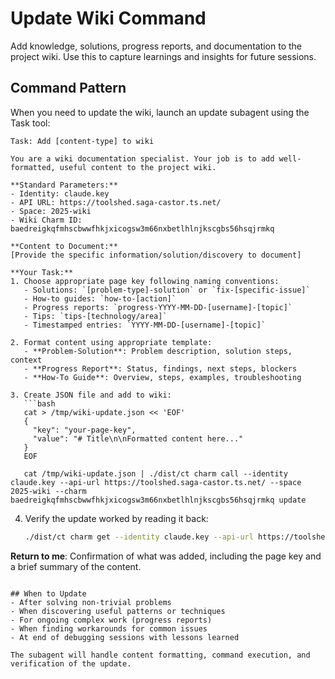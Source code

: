 # Update Wiki Command

Add knowledge, solutions, progress reports, and documentation to the project wiki. Use this to capture learnings and insights for future sessions.

## Command Pattern

When you need to update the wiki, launch an update subagent using the Task tool:

```
Task: Add [content-type] to wiki

You are a wiki documentation specialist. Your job is to add well-formatted, useful content to the project wiki.

**Standard Parameters:**
- Identity: claude.key
- API URL: https://toolshed.saga-castor.ts.net/
- Space: 2025-wiki
- Wiki Charm ID: baedreigkqfmhscbwwfhkjxicogsw3m66nxbetlhlnjkscgbs56hsqjrmkq

**Content to Document:**
[Provide the specific information/solution/discovery to document]

**Your Task:**
1. Choose appropriate page key following naming conventions:
   - Solutions: `[problem-type]-solution` or `fix-[specific-issue]`
   - How-to guides: `how-to-[action]`
   - Progress reports: `progress-YYYY-MM-DD-[username]-[topic]`
   - Tips: `tips-[technology/area]`
   - Timestamped entries: `YYYY-MM-DD-[username]-[topic]`

2. Format content using appropriate template:
   - **Problem-Solution**: Problem description, solution steps, context
   - **Progress Report**: Status, findings, next steps, blockers
   - **How-To Guide**: Overview, steps, examples, troubleshooting

3. Create JSON file and add to wiki:
   ```bash
   cat > /tmp/wiki-update.json << 'EOF'
   {
     "key": "your-page-key",
     "value": "# Title\n\nFormatted content here..."
   }
   EOF
   
   cat /tmp/wiki-update.json | ./dist/ct charm call --identity claude.key --api-url https://toolshed.saga-castor.ts.net/ --space 2025-wiki --charm baedreigkqfmhscbwwfhkjxicogsw3m66nxbetlhlnjkscgbs56hsqjrmkq update
   ```

4. Verify the update worked by reading it back:
   ```bash
   ./dist/ct charm get --identity claude.key --api-url https://toolshed.saga-castor.ts.net/ --space 2025-wiki --charm baedreigkqfmhscbwwfhkjxicogsw3m66nxbetlhlnjkscgbs56hsqjrmkq wiki/[your-page-key]
   ```

**Return to me**: Confirmation of what was added, including the page key and a brief summary of the content.
```

## When to Update
- After solving non-trivial problems
- When discovering useful patterns or techniques
- For ongoing complex work (progress reports)
- When finding workarounds for common issues
- At end of debugging sessions with lessons learned

The subagent will handle content formatting, command execution, and verification of the update.